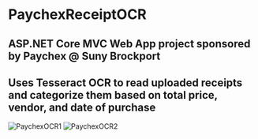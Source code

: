 # PaychexReceiptOCR
## ASP.NET Core MVC Web App project sponsored by Paychex @ Suny Brockport
## Uses Tesseract OCR to read uploaded receipts and categorize them based on total price, vendor, and date of purchase
![PaychexOCR1](https://user-images.githubusercontent.com/72353896/161383860-55a0afa2-565c-4d7a-9c19-5c3ff14f02b1.png)
![PaychexOCR2](https://user-images.githubusercontent.com/72353896/161383868-507386fd-84d0-49ad-8323-ebed4a0505d5.png)
